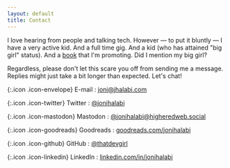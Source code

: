 ```yaml
---
layout: default
title: Contact
---
```


<section markdown="1" class="contact-intro" aria-label="Introduction">

I love hearing from people and talking tech. However — to put it bluntly — I have a very active kid. And a full time gig. And a kid (who has attained "big girl" status). And a [book](/book) that I'm promoting. Did I mention my big girl?

Regardless, please don't let this scare you off from sending me a message. Replies might just take a bit longer than expected. Let's chat!

</section>

<section markdown="1" class="contact-methods" aria-label="Contact methods">

{:.icon .icon-envelope} <span class="sr-only">E-mail</span>
: [joni@jhalabi.com](mailto:joni@jhalabi.com)

{:.icon .icon-twitter} <span class="sr-only">Twitter</span>
: [@jonihalabi](https://twitter.com/jonihalabi)

{:.icon .icon-mastodon} <span class="sr-only">Mastodon</span>
: [@jonihalabi@higheredweb.social](https://higheredweb.social/@jonihalabi)

{:.icon .icon-goodreads} <span class="sr-only">Goodreads</span>
: [goodreads.com/jonihalabi](https://www.goodreads.com/jonihalabi)

{:.icon .icon-github} <span class="sr-only">GitHub</span>
: [@thatdevgirl](https://github.com/thatdevgirl)

{:.icon .icon-linkedin} <span class="sr-only">LinkedIn</span>
: [linkedin.com/in/jonihalabi](https://www.linkedin.com/in/jonihalabi/)

</section>
